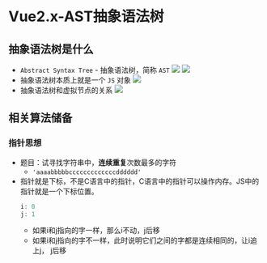 # Vue2.x-AST抽象语法树
## 抽象语法树是什么
- `Abstract Syntax Tree` - 抽象语法树，简称 `AST`
![](抽象语法树-1.jpg)
![](抽象语法树-2.jpg)
- 抽象语法树本质上就是一个 `JS` 对象
![](抽象语法树-3.jpg)
- 抽象语法树和虚拟节点的关系
![](抽象语法树-4.jpg)
## 相关算法储备
### 指针思想
- 题目：试寻找字符串中，**连续重复**次数最多的字符
  - `'aaaabbbbbcccccccccccccdddddd'`
- 指针就是下标，不是C语言中的指针，C语言中的指针可以操作内存。JS中的指针就是一个下标位置。
  ```js
  i: 0
  j: 1
  ```
  - 如果i和j指向的字一样，那么i不动，j后移
  - 如果i和j指向的字不一样，此时说明它们之间的字都是连续相同的，让i追上j， j后移
